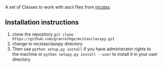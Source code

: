 A set of Classes to work with ascii files from [mcstas](https://www.mccode.org/).

## Installation instructions
1) clone the repository ```git clone https://github.com/granrothge/mcstasclasspy.git ```
2) change to mcstasclasspy directory
3) Then use ```python setup.py install``` if you have administrator rights to the machine 
or ```python setupy.py install --user``` to install it in your user directory